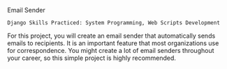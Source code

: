 Email Sender

    Django Skills Practiced: System Programming, Web Scripts Development

For this project, you will create an email sender that automatically sends emails to recipients. It is an important feature that most organizations use for correspondence. You might create a lot of email senders throughout your career, so this simple project is highly recommended.
